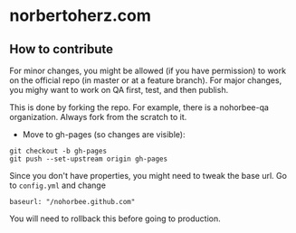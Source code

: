 # norbertoherz.com

## How to contribute
For minor changes, you might be allowed (if you have permission) to work on the official repo (in master or at a feature branch). 
For major changes, you mighy want to work on QA first, test, and then publish.

This is done by forking the repo.
For example, there is a nohorbee-qa organization. Always fork from the scratch to it.
- Move to gh-pages (so changes are visible):
```
git checkout -b gh-pages
git push --set-upstream origin gh-pages
```

Since you don't have properties, you might need to tweak the base url. Go to ```config.yml``` and change
```
baseurl: "/nohorbee.github.com" 
```

You will need to rollback this before going to production.

